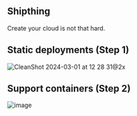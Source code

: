## Shipthing
Create your cloud is not that hard.


## Static deployments (Step 1)
![CleanShot 2024-03-01 at 12 28 31@2x](https://github.com/NicolasLopes7/shipthing/assets/57234795/285eaa3d-caa0-4137-a2c1-8f44060bc22f)

## Support containers (Step 2)
![image](https://github.com/NicolasLopes7/shipthing/assets/57234795/9d1f796c-e0fd-4fbf-abd6-788be88cee8b)
